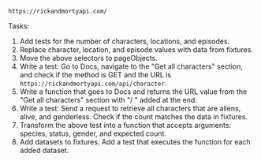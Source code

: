 `https://rickandmortyapi.com/`

Tasks:

1. Add tests for the number of characters, locations, and episodes.
2. Replace character, location, and episode values with data from fixtures.
3. Move the above selectors to pageObjects.
4. Write a test:
    Go to Docs, navigate to the "Get all characters" section, and check if the method is GET and the URL is `https://rickandmortyapi.com/api/character`.
5. Write a function that goes to Docs and returns the URL value from the "Get all characters" section with "/ " added at the end.
6. Write a test:
    Send a request to retrieve all characters that are aliens, alive, and genderless. Check if the count matches the data in fixtures.
7. Transform the above test into a function that accepts arguments: species, status, gender, and expected count.
8. Add datasets to fixtures. Add a test that executes the function for each added dataset.